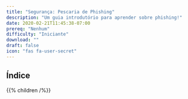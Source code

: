 ```yaml
---
title: "Segurança: Pescaria de Phishing"
description: "Um guia introdutório para aprender sobre phishing!"
date: 2020-02-21T11:45:38-07:00
prereq: "Nenhum"
difficulty: "Iniciante"
download: ""
draft: false
icon: "fas fa-user-secret"
---
```


## Índice

{{% children /%}}
